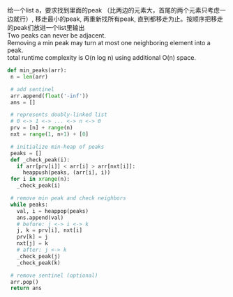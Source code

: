  给一个list a，要求找到里面的peak （比两边的元素大，首尾的两个元素只考虑一边就行）, 移走最小的peak, 再重新找所有peak, 直到都移走为止。按顺序把移走的peak们放进一个list里输出   
Two peaks can never be adjacent.  
Removing a min peak may turn at most one neighboring element into a peak.  
total runtime complexity is O(n log n) using additional O(n) space.  
 ```PYTHON
 def min_peaks(arr):
  n = len(arr)

  # add sentinel
  arr.append(float('-inf'))
  ans = []

  # represents doubly-linked list
  # 0 <-> 1 <-> ... <-> n <-> 0
  prv = [n] + range(n)
  nxt = range(1, n+1) + [0]

  # initialize min-heap of peaks
  peaks = []
  def _check_peak(i):
    if arr[prv[i]] < arr[i] > arr[nxt[i]]:
      heappush(peaks, (arr[i], i))
  for i in xrange(n):
    _check_peak(i)

  # remove min peak and check neighbors
  while peaks:
    val, i = heappop(peaks)
    ans.append(val)
    # before: j <-> i <-> k
    j, k = prv[i], nxt[i]
    prv[k] = j
    nxt[j] = k
    # after: j <-> k
    _check_peak(j)
    _check_peak(k)

  # remove sentinel (optional)
  arr.pop()
  return ans
  ```
